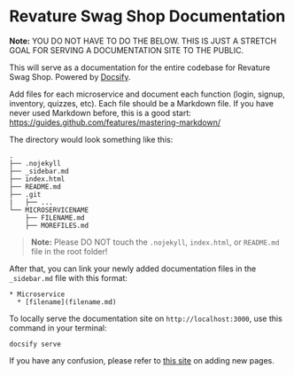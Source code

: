 # Revature Swag Shop Documentation

**Note:** YOU DO NOT HAVE TO DO THE BELOW. THIS IS JUST A STRETCH GOAL FOR SERVING A DOCUMENTATION SITE TO THE PUBLIC.

This will serve as a documentation for the entire codebase for Revature Swag Shop. Powered by [Docsify](https://docsify.js.org/).

Add files for each microservice and document each function (login, signup, inventory, quizzes, etc). Each file should be a Markdown file. If you have never used Markdown before, this is a good start: https://guides.github.com/features/mastering-markdown/

The directory would look something like this:
```
.
├── .nojekyll
├── _sidebar.md
├── index.html
├── README.md
├── .git
|   ├── ...
└── MICROSERVICENAME
    ├── FILENAME.md
    ├── MOREFILES.md
```
> **Note:** Please DO NOT touch the `.nojekyll`, `index.html`, or `README.md` file in the root folder!

After that, you can link your newly added documentation files in the `_sidebar.md` file with this format:
```
* Microservice
  * [filename](filename.md)
``` 

To locally serve the documentation site on `http://localhost:3000`, use this command in your terminal:
```
docsify serve
```

If you have any confusion, please refer to [this site](https://docsify.js.org/#/more-pages) on adding new pages.
